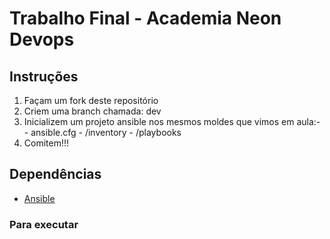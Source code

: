 
# Trabalho Final - Academia Neon Devops

## Instruções
1.  Façam um fork deste repositório
2.  Criem uma branch chamada: dev     
3.  Inicializem um projeto ansible nos mesmos moldes que vimos em aula:-            
 \- ansible.cfg
 \- /inventory
 \- /playbooks
4.  Comitem!!!
 
## Dependências
* [Ansible](https://docs.ansible.com/ansible/latest/installation_guide/intro_installation.html) 

### Para executar

